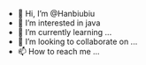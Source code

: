 - 👋 Hi, I’m @Hanbiubiu
- 👀 I’m interested in java
- 🌱 I’m currently learning ...
- 💞️ I’m looking to collaborate on ...
- 📫 How to reach me ...

<!---
Hanbiubiu/Hanbiubiu is a ✨ special ✨ repository because its `README.md` (this file) appears on your GitHub profile.
You can click the Preview link to take a look at your changes.
--->
